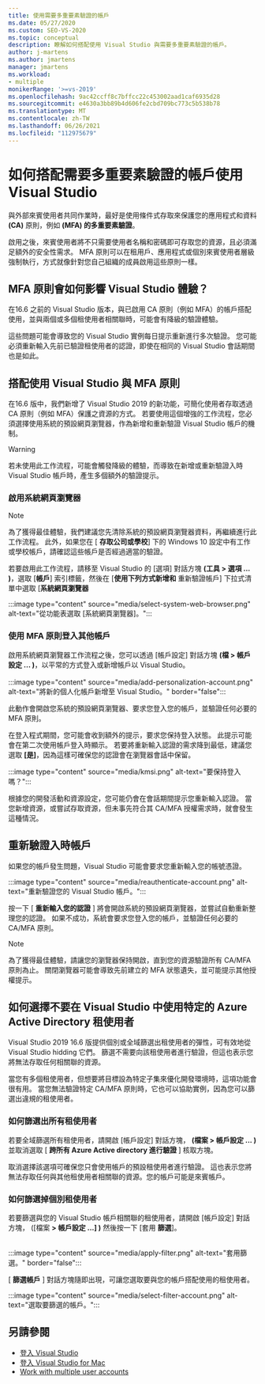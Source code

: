```yaml
---
title: 使用需要多重要素驗證的帳戶
ms.date: 05/27/2020
ms.custom: SEO-VS-2020
ms.topic: conceptual
description: 瞭解如何搭配使用 Visual Studio 與需要多重要素驗證的帳戶。
author: j-martens
ms.author: jmartens
manager: jmartens
ms.workload:
- multiple
monikerRange: '>=vs-2019'
ms.openlocfilehash: 9ac42ccff8c7bffcc22c453002aad1caf6935d28
ms.sourcegitcommit: e4630a3bb89b4d606fe2cbd709bc773c5b538b78
ms.translationtype: MT
ms.contentlocale: zh-TW
ms.lasthandoff: 06/26/2021
ms.locfileid: "112975679"
---
```

# <a name="how-to-use-visual-studio-with-accounts-that-require-multi-factor-authentication"></a>如何搭配需要多重要素驗證的帳戶使用 Visual Studio

與外部來賓使用者共同作業時，最好是使用條件式存取來保護您的應用程式和資料 **(CA)** 原則，例如 **(MFA) 的多重要素驗證**。  

啟用之後，來賓使用者將不只需要使用者名稱和密碼即可存取您的資源，且必須滿足額外的安全性需求。 MFA 原則可以在租用戶、應用程式或個別來賓使用者層級強制執行，方式就像針對您自己組織的成員啟用這些原則一樣。 

## <a name="how-is-the-visual-studio-experience-affected-by-mfa-policies"></a>MFA 原則會如何影響 Visual Studio 體驗？
在16.6 之前的 Visual Studio 版本，與已啟用 CA 原則（例如 MFA）的帳戶搭配使用，並與兩個或多個租使用者相關聯時，可能會有降級的驗證體驗。

這些問題可能會導致您的 Visual Studio 實例每日提示重新進行多次驗證。 您可能必須重新輸入先前已驗證租使用者的認證，即使在相同的 Visual Studio 會話期間也是如此。

## <a name="using-visual-studio-with-mfa-policies"></a>搭配使用 Visual Studio 與 MFA 原則
在16.6 版中，我們新增了 Visual Studio 2019 的新功能，可簡化使用者存取透過 CA 原則（例如 MFA）保護之資源的方式。 若要使用這個增強的工作流程，您必須選擇使用系統的預設網頁瀏覽器，作為新增和重新驗證 Visual Studio 帳戶的機制。  

> [!WARNING]
> 若未使用此工作流程，可能會觸發降級的體驗，而導致在新增或重新驗證入時 Visual Studio 帳戶時，產生多個額外的驗證提示。 

### <a name="enabling-system-web-browser"></a>啟用系統網頁瀏覽器

> [!NOTE] 
> 為了獲得最佳體驗，我們建議您先清除系統的預設網頁瀏覽器資料，再繼續進行此工作流程。 此外，如果您在 [ **存取公司或學校**] 下的 Windows 10 設定中有工作或學校帳戶，請確認這些帳戶是否經過適當的驗證。

若要啟用此工作流程，請移至 Visual Studio 的 [選項] 對話方塊 **(工具 > 選項 ... )**，選取 [**帳戶**] 索引標籤，然後在 [**使用下列方式新增和** 重新驗證帳戶] 下拉式清單中選取 [**系統網頁瀏覽器** 

:::image type="content" source="media/select-system-web-browser.png" alt-text="從功能表選取 [系統網頁瀏覽器]。":::

### <a name="sign-into-additional-accounts-with-mfapolicies"></a>使用 MFA 原則登入其他帳戶 
啟用系統網頁瀏覽器工作流程之後，您可以透過 [帳戶設定] 對話方塊 **(檔 > 帳戶設定 ... )**，以平常的方式登入或新增帳戶以 Visual Studio。   
</br>
:::image type="content" source="media/add-personalization-account.png" alt-text="將新的個人化帳戶新增至 Visual Studio。" border="false":::

此動作會開啟您系統的預設網頁瀏覽器、要求您登入您的帳戶，並驗證任何必要的 MFA 原則。

在登入程式期間，您可能會收到額外的提示，要求您保持登入狀態。 此提示可能會在第二次使用帳戶登入時顯示。 若要將重新輸入認證的需求降到最低，建議您選取 **[是]**，因為這樣可確保您的認證會在瀏覽器會話中保留。

:::image type="content" source="media/kmsi.png" alt-text="要保持登入嗎？":::

根據您的開發活動和資源設定，您可能仍會在會話期間提示您重新輸入認證。 當您新增資源，或嘗試存取資源，但未事先符合其 CA/MFA 授權需求時，就會發生這種情況。

## <a name="reauthenticating-an-account"></a>重新驗證入時帳戶  
如果您的帳戶發生問題，Visual Studio 可能會要求您重新輸入您的帳號憑證。  

:::image type="content" source="media/reauthenticate-account.png" alt-text="重新驗證您的 Visual Studio 帳戶。":::

按一下 [ **重新輸入您的認證** ] 將會開啟系統的預設網頁瀏覽器，並嘗試自動重新整理您的認證。 如果不成功，系統會要求您登入您的帳戶，並驗證任何必要的 CA/MFA 原則。

> [!NOTE] 
> 為了獲得最佳體驗，請讓您的瀏覽器保持開啟，直到您的資源驗證所有 CA/MFA 原則為止。 關閉瀏覽器可能會導致先前建立的 MFA 狀態遺失，並可能提示其他授權提示。

## <a name="how-to-opt-out-of-using-a-specific-azure-active-directory-tenant-in-visual-studio"></a>如何選擇不要在 Visual Studio 中使用特定的 Azure Active Directory 租使用者

Visual Studio 2019 16.6 版提供個別或全域篩選出租使用者的彈性，可有效地從 Visual Studio hidding 它們。 篩選不需要向該租使用者進行驗證，但這也表示您將無法存取任何相關聯的資源。

當您有多個租使用者，但想要將目標設為特定子集來優化開發環境時，這項功能會很有用。 當您無法驗證特定 CA/MFA 原則時，它也可以協助實例，因為您可以篩選出違規的租使用者。 

### <a name="how-to-filter-out-all-tenants"></a>如何篩選出所有租使用者
若要全域篩選所有租使用者，請開啟 [帳戶設定] 對話方塊， **(檔案 > 帳戶設定 ... )** 並取消選取 [ **跨所有 Azure Active directory 進行驗證** ] 核取方塊。

取消選擇該選項可確保您只會使用帳戶的預設租使用者進行驗證。 這也表示您將無法存取任何與其他租使用者相關聯的資源。您的帳戶可能是來賓帳戶。

### <a name="how-to-filter-out-individual-tenants"></a>如何篩選掉個別租使用者
若要篩選與您的 Visual Studio 帳戶相關聯的租使用者，請開啟 [帳戶設定] 對話方塊， ([檔案 **> 帳戶設定 ...] )** 然後按一下 [套用 **篩選**]。 
</br>
</br>

:::image type="content" source="media/apply-filter.png" alt-text="套用篩選。" border="false":::

[ **篩選帳戶** ] 對話方塊隨即出現，可讓您選取要與您的帳戶搭配使用的租使用者。 

:::image type="content" source="media/select-filter-account.png" alt-text="選取要篩選的帳戶。":::

## <a name="see-also"></a>另請參閱

- [登入 Visual Studio](signing-in-to-visual-studio.md)
- [登入 Visual Studio for Mac](/visualstudio/mac/signing-in)
- [Work with multiple user accounts](work-with-multiple-user-accounts.md)
